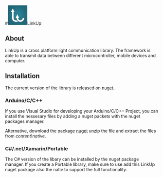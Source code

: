 #![LinkUp](https://raw.githubusercontent.com/tweichselbaumer/LinkUp/master/LinkUp.png)LinkUp

## About
LinkUp is a cross platform light communication library. The framework is able to transmit data between different microcontroller, mobile devices and computer.

## Installation
The current version of the library is released on [nuget](https://www.nuget.org/packages/LinkUp).

### Arduino/C/C++
If you use Visual Studio for developing your Arduino/C/C++ Project, you can install the nessesary files by adding a nuget packets with the nuget packages manager.

Alternative, download the package [nuget](https://www.nuget.org/packages/LinkUp) unzip the file and extract the files from *content\native*.

### C#/.net/Xamarin/Portable
The C# version of the libary can be installed by the nuget package manager.
If you create a Portable library, make sure to use add this LinkUp nuget package also the nativ to support the full functionality.
